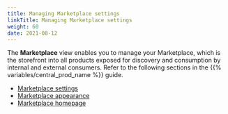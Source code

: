 ```yaml
---
title: Managing Marketplace settings
linkTitle: Managing Marketplace settings
weight: 60
date: 2021-08-12
---
```


The **Marketplace** view enables you to manage your Marketplace, which is the storefront into all products exposed for discovery and consumption by internal and external consumers. Refer to the following sections in the {{% variables/central_prod_name %}} guide.

* [Marketplace settings](https://docs.axway.com/bundle/amplify-central/page/docs/manage_marketplace/marketplace_settings/index.html)
* [Marketplace appearance](https://docs.axway.com/bundle/amplify-central/page/docs/manage_marketplace/marketplace_branding/index.html)
* [Marketplace homepage](https://docs.axway.com/bundle/amplify-central/page/docs/manage_marketplace/marketplace_homepage/index.html)